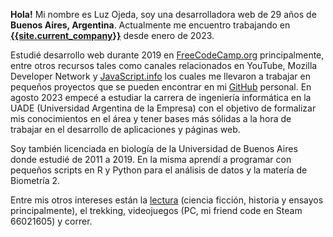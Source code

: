 **Hola!** Mi nombre es Luz Ojeda, soy una desarrolladora web de 29 años de **Buenos Aires, Argentina**. Actualmente me encuentro trabajando en
[**{{site.current_company}}**]({{site.current_company_url}}) desde enero de 2023.

Estudié desarrollo web durante 2019 en [FreeCodeCamp.org](https://www.freecodecamp.org/) principalmente, entre otros recursos tales como canales relacionados en YouTube, Mozilla Developer Network y [JavaScript.info](https://javascript.info/) los cuales me llevaron a trabajar en pequeños proyectos que se pueden encontrar en mi [GitHub](https://github.com/lezojeda) personal. En agosto 2023 empecé a estudiar la carrera de ingeniería informática en la UADE (Universidad Argentina de la Empresa) con el objetivo de formalizar mis conocimientos en el área y tener bases más sólidas a la hora de trabajar en el desarrollo de aplicaciones y páginas web.

Soy también licenciada en biología de la Universidad de Buenos Aires donde estudié de 2011 a 2019. En la misma aprendí a programar con pequeños scripts en R y Python para el análisis de datos y la matería de Biometría 2.

Entre mis otros intereses están la [lectura](/leyendo) (ciencia ficción, historia y ensayos principalmente), el trekking, videojuegos (PC, mi friend code en Steam 66021605) y correr.
